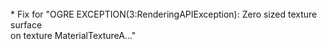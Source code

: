 <br/>
* Fix for "OGRE EXCEPTION(3:RenderingAPIException): Zero sized texture surface<br/>
on texture MaterialTextureA..."<br/>